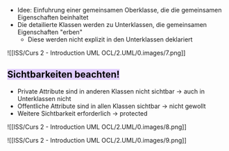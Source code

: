 
- Idee: Einfuhrung einer gemeinsamen Oberklasse, die die gemeinsamen Eigenschaften beinhaltet
- Die detailierte Klassen werden zu Unterklassen, die gemeinsamen Eigenschaften "erben"
	- Diese werden nicht explizit in den Unterklassen deklariert

![[ISS/Curs 2 - Introduction UML OCL/2.UML/0.images/7.png]]


## <mark style="background: #D2B3FFA6;">Sichtbarkeiten beachten!</mark>

- Private Attribute sind in anderen Klassen nicht sichtbar -> auch in Unterklassen nicht
- Offentliche Attribute sind in allen Klassen sichtbar -> nicht gewollt
- Weitere Sichtbarkeit erforderlich -> protected


![[ISS/Curs 2 - Introduction UML OCL/2.UML/0.images/8.png]]



![[ISS/Curs 2 - Introduction UML OCL/2.UML/0.images/9.png]]
